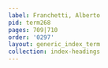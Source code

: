```yaml
---
label: Franchetti, Alberto
pid: term268
pages: 709|710
order: '0297'
layout: generic_index_term
collection: index-headings
---
```

